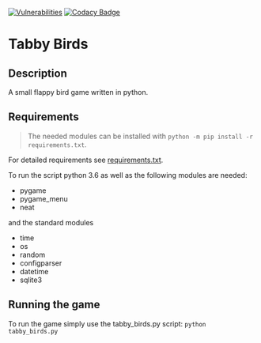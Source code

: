 [![Vulnerabilities](https://img.shields.io/snyk/vulnerabilities/github/LauKr/TabbyBirds)](https://img.shields.io/snyk/vulnerabilities/github/LauKr/TabbyBirds)
[![Codacy Badge](https://app.codacy.com/project/badge/Grade/2fb76f8daea246c9b03adc2e92284070)](https://www.codacy.com/gl/LauKr/TabbyBirds/dashboard?utm_source=gitlab.com&amp;utm_medium=referral&amp;utm_content=LauKr/TabbyBirds&amp;utm_campaign=Badge_Grade)

# Tabby Birds

## Description

A small flappy bird game written in python.

## Requirements

> The needed modules can be installed with `python -m pip install -r requirements.txt`.

For detailed requirements see [requirements.txt](requirements.txt).

To run the script python 3.6 as well as the following modules are needed:

  - pygame
  - pygame_menu
  - neat

and the standard modules

  - time
  - os
  - random
  - configparser
  - datetime
  - sqlite3

## Running the game

To run the game simply use the tabby_birds.py script:
`
python tabby_birds.py
`
